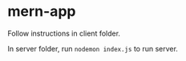 # mern-app

Follow instructions in client folder.

In server folder, run `nodemon index.js` to run server.
